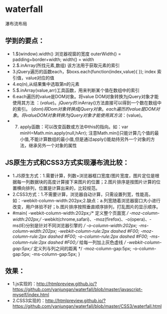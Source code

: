 # waterfall
瀑布流布局
## 学到的要点：
* 1.$(window).width() 浏览器视窗的宽度
outerWidth() = padding+border+width;
width() = width
* 2.$.inArray(所找元素,数组) 该方法用于获取元素的索引
* 3.jQuery遍历的函数each，$boxs.each(function(index,value){
}); index 索引值，value对应的值
* 4.eq(n),从结果集中选取第n的元素
* 5.$.inArray(value,arr)工具函数，用来判断某个值在数组中的索引
* 6.each遍历的value是DOM对象。将value DOM对象转换为jQuery对象才能使用其方法 ：$(value)。
jQuery的$.inArray()方法直接可以得到一个数在数组中的索引。
$(dom) 将Dom对象转换成jQuery对象。
each遍历的value是DOM对象。将value DOM对象转换为jQuery对象才能使用其方法 ：$(value)。
* 7. apply函数：可以改变函数或方法中this的指向。如：var minH=Math.min.apply(null,hArr); 注意Math.min()只能计算几个值的最小值,不能计算数组的最小值,但是通过apply()能劫持另外一个对象的方法，继承另外一个对象的属性

## JS原生方式和CSS3方式实现瀑布流比较：
* 1.JS原生方式：1.需要计算，列数=浏览器框口宽度/图片宽度，图片定位是根据每一列数据块的高度计算接下来图片的位置；2.图片排序是按图片计算的位置横向排列，位置是计算出来的，比较规范。
* 2.CSS3方式：1.不需要计算，浏览器自动计算，只需设置列宽，性能高，如：-webkit-column-width:202px;2.缺点：a.列宽随着浏览器窗口大小进行改变，用户体验不好；b.图片排序按照垂直顺序排列，打乱图片的显示顺序。
* #main{
	-webkit-column-width:202px;/* 定义整个页面宽 */
	-moz-column-width:202px;/* -webkit(chrome,safari)、-moz(firefox)、-o(opera)、-ms(IE)分别是针对不同浏览器引擎的 */
	-o-column-width:202px;
	-ms-column-width:202px;
	-webkit-column-rule:2px dashed #F00;
	-moz-column-rule:2px dashed #F00;
	-o-column-rule:2px dashed #F00;
	-ms-column-rule:2px dashed #F00;/* 给每一列加上灰色虚线 */
	-webkit-column-gap:5px;/* 定义列与列之间的距离 */
	-moz-column-gap:5px;
	-o-column-gap:5px;
	-ms-column-gap:5px;
}

## 效果：
* 1.js实现的：http://htmlpreview.github.io/?https://github.com/yanjungan/waterfall/blob/master/javascript-myself/index.html
* 2.CSS3实现的：http://htmlpreview.github.io/?https://github.com/yanjungan/waterfall/blob/master/CSS3/waterfall.html
